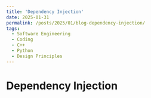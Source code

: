 ```yaml
---
title: 'Dependency Injection'
date: 2025-01-31
permalink: /posts/2025/01/blog-dependency-injection/
tags:
  - Software Engineering
  - Coding
  - C++
  - Python
  - Design Principles
---
```


Dependency Injection
==================